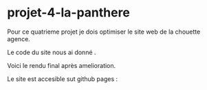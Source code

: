 # projet-4-la-panthere

Pour ce quatrieme projet je dois optimiser le site web de la chouette agence.

Le code du site nous ai donné .


Voici le rendu final après amelioration.

Le site est accesible sut github pages : 
